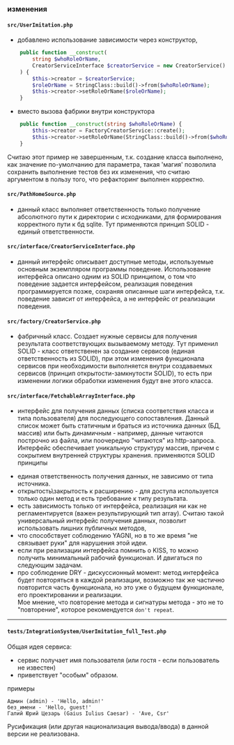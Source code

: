 ### изменения

#### `src/UserImitation.php`
+ добавлено использование зависимости через конструктор,
```php
    public function __construct(
        string $whoRoleOrName,
        CreatorServiceInterface $creatorService = new CreatorService()
    ) {
        $this->creator = $creatorService;
        $roleOrName = StringClass::build()->from($whoRoleOrName);
        $this->creator->setRoleOrName($roleOrName);
    }
```
* вместо вызова фабрики внутри конструктора
```php
    public function __construct(string $whoRoleOrName) {
        $this->creator = FactoryCreatorService::create();
        $this->creator->setRoleOrName(StringClass::build()->from($whoRoleOrName));
    }
```
Считаю этот пример не завершенным, т.к. создание класса выполнено, как значение по-умолчанию для параметра,
такая 'магия' позволила сохранить выполнение тестов без их изменения, что считаю аргументом в пользу того,
что рефакторинг выполнен корректно.


#### `src/PathHomeSource.php`
* данный класс выполняет ответственность только получение абсолютного пути к директории с исходниками,
для формирования корректного пути к бд sqlite. Тут применяются принцип SOLID - единый ответственности.


#### `src/interface/CreatorServiceInterface.php`
* данный интерфейс описывает доступные методы, используемые основным экземпляром программы поведение.
Использование интерфейса описано одним из SOLID принципом, о том что поведение задается интерфейсом,
реализация поведения программируется позже, сохраняя описанные шаги интерфейса, 
т.к. поведение зависит от интерфейса, а не интерфейс от реализации поведения.

#### `src/factory/CreatorService.php`
* фабричный класс. Создает нужные сервисы для получения результата соответствующих вызываемому методу.
Тут применил SOLID - класс ответственен за создание сервисов (единая ответственность из SOLID),
при этом изменения функционала сервисов при необходимости выполняется внутри создаваемых сервисов
(принцип открытости-замкнутости SOLID), то есть при изменении логики обработки изменения будут вне этого класса. 

#### `src/interface/FetchableArrayInterface.php`
* интерфейс для получения данных (списка соответствия класса и типа пользователя) для последующего сопоставления.
Данный список может быть статичным и браться из источника данных (БД, массив) или быть динамичным - например,
данные читаются построчно из файла, или поочередно "читаются" из http-запроса.
Интерфейс обеспечивает уникальную структуру массив, причем с сокрытием внутренней структуры хранения.
применяются SOLID принципы
- единая ответственность получения данных, не зависимо от типа источника.
- открытость\закрытость к расширению - для доступа используется только один метод и есть требование к типу результата.
- есть зависимость только от интерфейса, реализация ни как не регламентируется (важен результирующий тип array).
Считаю такой универсальный интерфейс получения данных, позволит использовать лишних публичных методов,
- что способствует соблюдению YAGNI, но в то же время "не связывает руки" для нарушения этой идеи.
- если при реализации интерфейса помнить о KISS, то можно получить минимальный рабочий функционал. И двигаться по следующим задачам.
- про соблюдение DRY - дискуссионный момент: метод интерфейса будет повторяться в каждой реализации,
возможно так же частично повторится часть функционала, но это уже о будущем функционале, его проектировании и реализации.  
Мое мнение, что повторение метода и сигнатуры метода - это не то "повторение", которое рекомендуется `don't repeat`.

-- --
#### `tests/IntegrationSystem/UserImitation_full_Test.php`
Общая идея сервиса:
- сервис получает имя пользователя (или гостя - если пользователь не известен)
- приветствует "особым" образом.

примеры
```
Админ (admin) - 'Hello, admin!'
без_имени - 'Hello, guest!'
Галий Юрий Цезарь (Gaius Iulius Caesar) - 'Ave, Csr'
```
Русификация (или другая национализация вывода/ввода) в данной версии не реализована.
